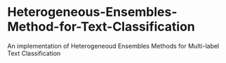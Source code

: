 # Heterogeneous-Ensembles-Method-for-Text-Classification
An implementation of Heterogeneoud Ensembles Methods for Multi-label Text Classification
